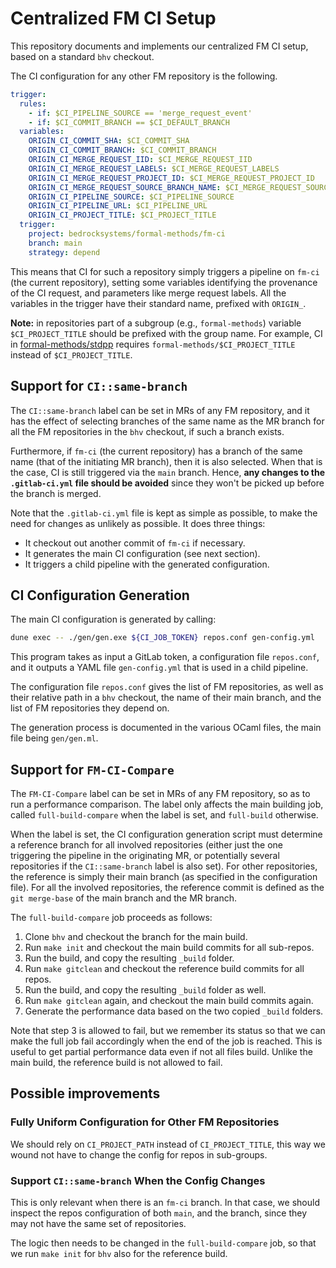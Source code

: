 Centralized FM CI Setup
=======================

This repository documents and implements our centralized FM CI setup, based on
a standard `bhv` checkout.

The CI configuration for any other FM repository is the following.
```yaml
trigger:
  rules:
    - if: $CI_PIPELINE_SOURCE == 'merge_request_event'
    - if: $CI_COMMIT_BRANCH == $CI_DEFAULT_BRANCH
  variables:
    ORIGIN_CI_COMMIT_SHA: $CI_COMMIT_SHA
    ORIGIN_CI_COMMIT_BRANCH: $CI_COMMIT_BRANCH
    ORIGIN_CI_MERGE_REQUEST_IID: $CI_MERGE_REQUEST_IID
    ORIGIN_CI_MERGE_REQUEST_LABELS: $CI_MERGE_REQUEST_LABELS
    ORIGIN_CI_MERGE_REQUEST_PROJECT_ID: $CI_MERGE_REQUEST_PROJECT_ID
    ORIGIN_CI_MERGE_REQUEST_SOURCE_BRANCH_NAME: $CI_MERGE_REQUEST_SOURCE_BRANCH_NAME
    ORIGIN_CI_PIPELINE_SOURCE: $CI_PIPELINE_SOURCE
    ORIGIN_CI_PIPELINE_URL: $CI_PIPELINE_URL
    ORIGIN_CI_PROJECT_TITLE: $CI_PROJECT_TITLE
  trigger:
    project: bedrocksystems/formal-methods/fm-ci
    branch: main
    strategy: depend
```
This means that CI for such a repository simply triggers a pipeline on `fm-ci`
(the current repository), setting some variables identifying the provenance of
the CI request, and parameters like merge request labels. All the variables in
the trigger have their standard name, prefixed with `ORIGIN_`.

**Note:** in repositories part of a subgroup (e.g., `formal-methods`) variable
`$CI_PROJECT_TITLE` should be prefixed with the group name. For example, CI in
[formal-methods/stdpp](https://gitlab.com/bedrocksystems/formal-methods/stdpp)
requires `formal-methods/$CI_PROJECT_TITLE` instead of `$CI_PROJECT_TITLE`.

## Support for `CI::same-branch`

The `CI::same-branch` label can be set in MRs of any FM repository, and it has
the effect of selecting branches of the same name as the MR branch for all the
FM repositories in the `bhv` checkout, if such a branch exists.

Furthermore, if `fm-ci` (the current repository) has a branch of the same name
(that of the initiating MR branch), then it is also selected. When that is the
case, CI is still triggered via the `main` branch. Hence, **any changes to the
`.gitlab-ci.yml` file should be avoided** since they won't be picked up before
the branch is merged.

Note that the `.gitlab-ci.yml` file is kept as simple as possible, to make the
need for changes as unlikely as possible. It does three things:
- It checkout out another commit of `fm-ci` if necessary.
- It generates the main CI configuration (see next section).
- It triggers a child pipeline with the generated configuration.

## CI Configuration Generation

The main CI configuration is generated by calling:
```sh
dune exec -- ./gen/gen.exe ${CI_JOB_TOKEN} repos.conf gen-config.yml
```
This program takes as input a GitLab token, a configuration file `repos.conf`,
and it outputs a YAML file `gen-config.yml` that is used in a child pipeline.

The configuration file `repos.conf` gives the list of FM repositories, as well
as their relative path in a `bhv` checkout, the name of their main branch, and
the list of FM repositories they depend on.

The generation process is documented in the various OCaml files, the main file
being `gen/gen.ml`.

## Support for `FM-CI-Compare`

The `FM-CI-Compare` label can be set in MRs of any FM repository, so as to run
a performance comparison. The label only affects the main building job, called
`full-build-compare` when the label is set, and `full-build` otherwise.

When the label is set, the CI configuration generation script must determine a
reference branch for all involved repositories (either just the one triggering
the pipeline in the originating MR, or potentially several repositories if the
`CI::same-branch` label is also set). For other repositories, the reference is
simply their main branch (as specified in the configuration file). For all the
involved repositories, the reference commit is defined as the `git merge-base`
of the main branch and the MR branch.

The `full-build-compare` job proceeds as follows:
1. Clone `bhv` and checkout the branch for the main build.
2. Run `make init` and checkout the main build commits for all sub-repos.
3. Run the build, and copy the resulting `_build` folder.
4. Run `make gitclean` and checkout the reference build commits for all repos.
5. Run the build, and copy the resulting `_build` folder as well.
6. Run `make gitclean` again, and checkout the main build commits again.
7. Generate the performance data based on the two copied `_build` folders.

Note that step 3 is allowed to fail, but we remember its status so that we can
make the full job fail accordingly when the end of the job is reached. This is
useful to get partial performance data even if not all files build. Unlike the
main build, the reference build is not allowed to fail.

## Possible improvements

### Fully Uniform Configuration for Other FM Repositories

We should rely on `CI_PROJECT_PATH` instead of `CI_PROJECT_TITLE`, this way we
wound not have to change the config for repos in sub-groups.

### Support `CI::same-branch` When the Config Changes

This is only relevant when there is an `fm-ci` branch. In that case, we should
inspect the repos configuration of both `main`, and the branch, since they may
not have the same set of repositories.

The logic then needs to be changed in the `full-build-compare` job, so that we
run `make init` for `bhv` also for the reference build.
